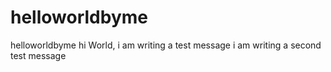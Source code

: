 # helloworldbyme
helloworldbyme
hi World, i am writing a test message
i am writing a second test message
